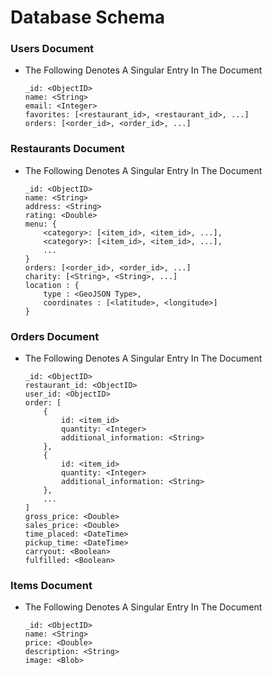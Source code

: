 # Database Schema
### Users Document
* The Following Denotes A Singular Entry In The Document
    ```
    _id: <ObjectID>
    name: <String>
    email: <Integer>
    favorites: [<restaurant_id>, <restaurant_id>, ...]
    orders: [<order_id>, <order_id>, ...]
    ```

### Restaurants Document
* The Following Denotes A Singular Entry In The Document
    ```
    _id: <ObjectID>
    name: <String>
    address: <String>
    rating: <Double>
    menu: {
        <category>: [<item_id>, <item_id>, ...],
        <category>: [<item_id>, <item_id>, ...],
        ...
    }
    orders: [<order_id>, <order_id>, ...]
    charity: [<String>, <String>, ...]
    location : {
        type : <GeoJSON Type>,
        coordinates : [<latitude>, <longitude>]
    }
    ```

### Orders Document
* The Following Denotes A Singular Entry In The Document
    ```
    _id: <ObjectID>
    restaurant_id: <ObjectID>
    user_id: <ObjectID>
    order: [
        {
            id: <item_id>
            quantity: <Integer>
            additional_information: <String>
        },
        {
            id: <item_id>
            quantity: <Integer>
            additional_information: <String>
        },
        ...
    ]
    gross_price: <Double>
    sales_price: <Double>
    time_placed: <DateTime>
    pickup_time: <DateTime>
    carryout: <Boolean>
    fulfilled: <Boolean>
    ```

### Items Document
* The Following Denotes A Singular Entry In The Document
    ```
    _id: <ObjectID> 
    name: <String>
    price: <Double>
    description: <String>
    image: <Blob>
    ```
